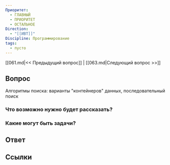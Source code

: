 ```yaml
---
Приоритет:
  - ГЛАВНЫЙ
  - ПРИОРИТЕТ
  - ОСТАЛЬНОЕ
Direction:
  - "[[ИВТ]]" 
Discipline: Программирование 
tags:
  - пусто
---
```

[[061.md|<< Предыдущий вопрос]] | [[063.md|Следующий вопрос >>]]
## Вопрос

Алгоритмы поиска: варианты "контейнеров" данных, последовательный поиск

### Что возможно нужно будет рассказать?

### Какие могут быть задачи?

## Ответ

## Ссылки
